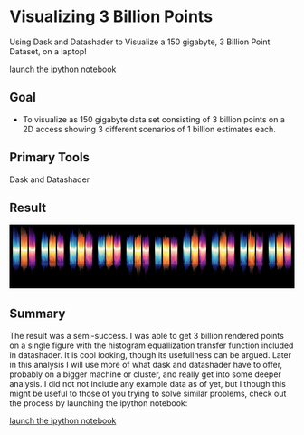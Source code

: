 # Visualizing 3 Billion Points
Using Dask and Datashader to Visualize a 150 gigabyte, 3 Billion Point Dataset, on a laptop!

[launch the ipython notebook](https://github.com/andrewsommerlot/Visualizing-3-Billion-Points/blob/master/static_weave_plot.ipynb)


## Goal

* To visualize as 150 gigabyte data set consisting of 3 billion points on a 2D access showing 3 different scenarios of 1 billion estimates each.

## Primary Tools

Dask and Datashader

## Result

![3 Billion Points](pics/weave.png "Final Result of Process")

## Summary

The result was a semi-success. I was able to get 3 billion rendered points on a single figure with the histogram equallization transfer function included in datashader. It is cool looking, though its usefullness can be argued. Later in this analysis I will use more of what dask and datashader have to offer, probably on a bigger machine or cluster, and really get into some deeper analysis. I did not not include any example data as of yet, but I though this might be useful to those of you trying to solve similar problems, check out the process by launching the ipython notebook: 

[launch the ipython notebook](https://github.com/andrewsommerlot/Visualizing-3-Billion-Points/blob/master/static_weave_plot.ipynb)
